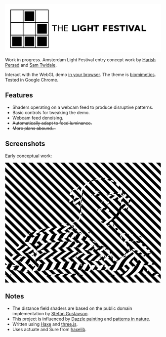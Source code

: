 ![Project logo](screenshots/amsterdam_light_festival_logo.png?raw=true "Amsterdam Light Festival Logo")

Work in progress. Amsterdam Light Festival entry concept work by [Harish Persad](http://harishpersad.tumblr.com/) and [Sam Twidale](http://samcodes.co.uk/code/).

Interact with the WebGL demo [in your browser](https://tw1ddle.github.io/Amsterdam-Light-Festival-2016/). The theme is [biomimetics](https://en.wikipedia.org/wiki/Biomimetics). Tested in Google Chrome.

## Features ##
* Shaders operating on a webcam feed to produce disruptive patterns.
* Basic controls for tweaking the demo.
* Webcam feed denoising.
* ~~Automatically adapt to feed luminance.~~
* ~~More plans abound...~~

## Screenshots ##

Early conceptual work:
	
![Screenshot](screenshots/dazzle_patterns_screenshot_0.gif?raw=true "Dazzle patterns - Amsterdam Light Festival Concept Screenshot 1")

## Notes ##
* The distance field shaders are based on the public domain implementation by [Stefan Gustavson](http://openglinsights.com/).
* This project is influenced by [Dazzle painting](https://en.wikipedia.org/wiki/Dazzle_camouflage) and [patterns in nature](https://en.wikipedia.org/wiki/Patterns_in_nature).
* Written using [Haxe](http://haxe.org/) and [three.js](http://threejs.org/).
* Uses actuate and Sure from [haxelib](http://lib.haxe.org/).